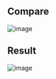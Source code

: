 ## Compare 

![image](https://user-images.githubusercontent.com/75350516/134202245-318c11d6-17cd-4ce7-8227-baff7c26f38c.png)

## Result

![image](https://user-images.githubusercontent.com/75350516/134202332-8c8ffcc5-7e8f-4a26-8445-0a1ef56f245d.png)

